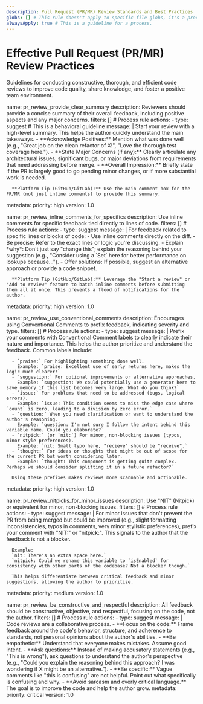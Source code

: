```yaml
---
description: Pull Request (PR/MR) Review Standards and Best Practices
globs: [] # This rule doesn't apply to specific file globs, it's a process rule.
alwaysApply: true # This is a guideline for a process.
---
```

# Effective Pull Request (PR/MR) Review Practices

Guidelines for conducting constructive, thorough, and efficient code reviews to improve code quality, share knowledge, and foster a positive team environment.

<rule>
name: pr_review_provide_clear_summary
description: Reviewers should provide a concise summary of their overall feedback, including positive aspects and any major concerns.
filters: [] # Process rule
actions:
  - type: suggest # This is a behavioral guideline
    message: |
      Start your review with a high-level summary. This helps the author quickly understand the main takeaways.
      - **Acknowledge Positives:** Mention what was done well (e.g., "Great job on the clean refactor of X!", "Love the thorough test coverage here.").
      - **State Major Concerns (if any):** Clearly articulate any architectural issues, significant bugs, or major deviations from requirements that need addressing before merge.
      - **Overall Impression:** Briefly state if the PR is largely good to go pending minor changes, or if more substantial work is needed.

      **Platform Tip (GitHub/GitLab):** Use the main comment box for the PR/MR (not just inline comments) to provide this summary.
metadata:
  priority: high
  version: 1.0
</rule>

<rule>
name: pr_review_inline_comments_for_specifics
description: Use inline comments for specific feedback tied directly to lines of code.
filters: [] # Process rule
actions:
  - type: suggest
    message: |
      For feedback related to specific lines or blocks of code:
      - Use inline comments directly on the diff.
      - Be precise: Refer to the exact lines or logic you're discussing.
      - Explain *why*: Don't just say "change this"; explain the reasoning behind your suggestion (e.g., "Consider using a `Set` here for better performance on lookups because...").
      - Offer solutions: If possible, suggest an alternative approach or provide a code snippet.

      **Platform Tip (GitHub/GitLab):** Leverage the "Start a review" or "Add to review" feature to batch inline comments before submitting them all at once. This prevents a flood of notifications for the author.
metadata:
  priority: high
  version: 1.0
</rule>

<rule>
name: pr_review_use_conventional_comments
description: Encourages using Conventional Comments to prefix feedback, indicating severity and type.
filters: [] # Process rule
actions:
  - type: suggest
    message: |
      Prefix your comments with Conventional Comment labels to clearly indicate their nature and importance. This helps the author prioritize and understand the feedback. Common labels include:

      - `praise:` For highlighting something done well.
        Example: `praise: Excellent use of early returns here, makes the logic much clearer!`
      - `suggestion:` For optional improvements or alternative approaches.
        Example: `suggestion: We could potentially use a generator here to save memory if this list becomes very large. What do you think?`
      - `issue:` For problems that need to be addressed (bugs, logical errors).
        Example: `issue: This condition seems to miss the edge case where `count` is zero, leading to a division by zero error.`
      - `question:` When you need clarification or want to understand the author's reasoning.
        Example: `question: I'm not sure I follow the intent behind this variable name. Could you elaborate?`
      - `nitpick:` (or `nit:`) For minor, non-blocking issues (typos, minor style preferences).
        Example: `nit: Small typo here, "recieve" should be "receive".`
      - `thought:` For ideas or thoughts that might be out of scope for the current PR but worth considering later.
        Example: `thought: This component is getting quite complex. Perhaps we should consider splitting it in a future refactor?`

      Using these prefixes makes reviews more scannable and actionable.
metadata:
  priority: high
  version: 1.0
</rule>

<rule>
name: pr_review_nitpicks_for_minor_issues
description: Use "NIT" (Nitpick) or equivalent for minor, non-blocking issues.
filters: [] # Process rule
actions:
  - type: suggest
    message: |
      For minor issues that don't prevent the PR from being merged but could be improved (e.g., slight formatting inconsistencies, typos in comments, very minor stylistic preferences), prefix your comment with "NIT:" or "nitpick:".
      This signals to the author that the feedback is not a blocker.

      Example:
      `nit: There's an extra space here.`
      `nitpick: Could we rename this variable to `isEnabled` for consistency with other parts of the codebase? Not a blocker though.`

      This helps differentiate between critical feedback and minor suggestions, allowing the author to prioritize.
metadata:
  priority: medium
  version: 1.0
</rule>

<rule>
name: pr_review_be_constructive_and_respectful
description: All feedback should be constructive, objective, and respectful, focusing on the code, not the author.
filters: [] # Process rule
actions:
  - type: suggest
    message: |
      Code reviews are a collaborative process.
      - **Focus on the code:** Frame feedback around the code's behavior, structure, and adherence to standards, not personal opinions about the author's abilities.
      - **Be empathetic:** Understand that everyone makes mistakes. Assume good intent.
      - **Ask questions:** Instead of making accusatory statements (e.g., "This is wrong"), ask questions to understand the author's perspective (e.g., "Could you explain the reasoning behind this approach? I was wondering if X might be an alternative.").
      - **Be specific:** Vague comments like "this is confusing" are not helpful. Point out what specifically is confusing and why.
      - **Avoid sarcasm and overly critical language.** The goal is to improve the code and help the author grow.
metadata:
  priority: critical
  version: 1.0
</rule>
